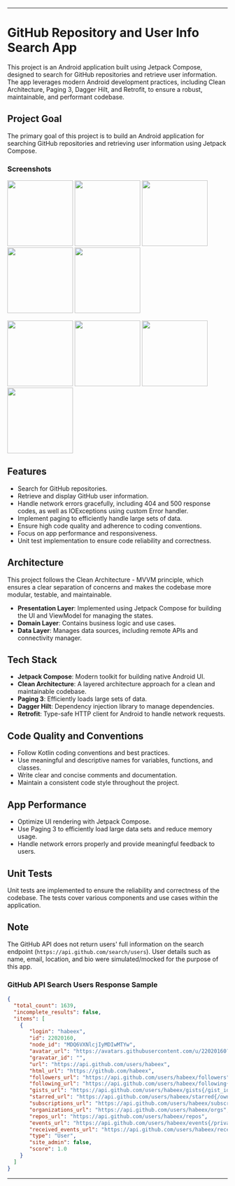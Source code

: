
---

# GitHub Repository and User Info Search App

This project is an Android application built using Jetpack Compose, designed to search for GitHub repositories and retrieve user information. The app leverages modern Android development practices, including Clean Architecture, Paging 3, Dagger Hilt, and Retrofit, to ensure a robust, maintainable, and performant codebase.

## Project Goal

The primary goal of this project is to build an Android application for searching GitHub repositories and retrieving user information using Jetpack Compose.

### Screenshots
<img src="https://github.com/habeex/Github-Users-Repo/assets/22020160/14741ed7-5373-429c-aa27-e0b5bc005fa9" width="150"/> <img src="https://github.com/habeex/Github-Users-Repo/assets/22020160/27035e79-2e44-468b-9370-01f0c8a42b65" width="150"/> <img src="https://github.com/habeex/Github-Users-Repo/assets/22020160/b85c5bcc-d4e1-4a24-9565-a0582a8a9f05" width="150"/> <img src="https://github.com/habeex/Github-Users-Repo/assets/22020160/90f3f4c6-f738-4883-befb-6b5ea98ae4ec" width="150"/> <img src="https://github.com/habeex/Github-Users-Repo/assets/22020160/1edde5e4-7963-4578-95f5-83687f882ace" width="150"/> 

<img src="https://github.com/habeex/Github-Users-Repo/assets/22020160/b15f0f23-b791-4055-b09b-81da188a58ab" width="150"/> <img src="https://github.com/habeex/Github-Users-Repo/assets/22020160/124dce55-475d-4a9f-909e-8e9b0c772a0f" width="150"/> <img src="https://github.com/habeex/Github-Users-Repo/assets/22020160/b5fb9803-fe27-4301-a5c8-69c3726889b0" width="150"/> <img src="https://github.com/habeex/Github-Users-Repo/assets/22020160/b9588e8a-a2dd-4f64-aa8b-6d1f25e88996" width="150"/> 


## Features

- Search for GitHub repositories.
- Retrieve and display GitHub user information.
- Handle network errors gracefully, including 404 and 500 response codes, as well as IOExceptions using custom Error handler.
- Implement paging to efficiently handle large sets of data.
- Ensure high code quality and adherence to coding conventions.
- Focus on app performance and responsiveness.
- Unit test implementation to ensure code reliability and correctness.

## Architecture

This project follows the Clean Architecture - MVVM principle, which ensures a clear separation of concerns and makes the codebase more modular, testable, and maintainable.

- **Presentation Layer**: Implemented using Jetpack Compose for building the UI and ViewModel for managing the states.
- **Domain Layer**: Contains business logic and use cases.
- **Data Layer**: Manages data sources, including remote APIs and connectivity manager.

## Tech Stack

- **Jetpack Compose**: Modern toolkit for building native Android UI.
- **Clean Architecture**: A layered architecture approach for a clean and maintainable codebase.
- **Paging 3**: Efficiently loads large sets of data.
- **Dagger Hilt**: Dependency injection library to manage dependencies.
- **Retrofit**: Type-safe HTTP client for Android to handle network requests.

## Code Quality and Conventions

- Follow Kotlin coding conventions and best practices.
- Use meaningful and descriptive names for variables, functions, and classes.
- Write clear and concise comments and documentation.
- Maintain a consistent code style throughout the project.

## App Performance

- Optimize UI rendering with Jetpack Compose.
- Use Paging 3 to efficiently load large data sets and reduce memory usage.
- Handle network errors properly and provide meaningful feedback to users.

## Unit Tests

Unit tests are implemented to ensure the reliability and correctness of the codebase. The tests cover various components and use cases within the application.

## Note

The GitHub API does not return users' full information on the search endpoint (`https://api.github.com/search/users`). User details such as name, email, location, and bio were simulated/mocked for the purpose of this app.

### GitHub API Search Users Response Sample
```json
{
  "total_count": 1639,
  "incomplete_results": false,
  "items": [
    {
       "login": "habeex",
       "id": 22020160,
       "node_id": "MDQ6VXNlcjIyMDIwMTYw",
       "avatar_url": "https://avatars.githubusercontent.com/u/22020160?v=4",
       "gravatar_id": "",
       "url": "https://api.github.com/users/habeex",
       "html_url": "https://github.com/habeex",
       "followers_url": "https://api.github.com/users/habeex/followers",
       "following_url": "https://api.github.com/users/habeex/following{/other_user}",
       "gists_url": "https://api.github.com/users/habeex/gists{/gist_id}",
       "starred_url": "https://api.github.com/users/habeex/starred{/owner}{/repo}",
       "subscriptions_url": "https://api.github.com/users/habeex/subscriptions",
       "organizations_url": "https://api.github.com/users/habeex/orgs",
       "repos_url": "https://api.github.com/users/habeex/repos",
       "events_url": "https://api.github.com/users/habeex/events{/privacy}",
       "received_events_url": "https://api.github.com/users/habeex/received_events",
       "type": "User",
       "site_admin": false,
       "score": 1.0
    }
  ]
}
```

---
